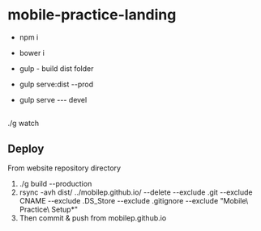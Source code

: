 # mobile-practice-landing

- npm i
- bower i 

- gulp - build dist folder
- gulp serve:dist --prod
- gulp serve  --- devel

##
./g watch


## Deploy
From website repository directory
1. ./g build --production
2. rsync -avh dist/ ../mobilep.github.io/ --delete --exclude .git --exclude CNAME --exclude .DS_Store --exclude .gitignore --exclude "Mobile\ Practice\ Setup*"
3. Then commit & push from mobilep.github.io 

